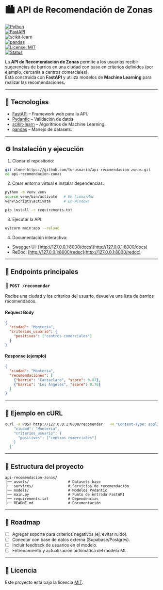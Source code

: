 # 🏙️ API de Recomendación de Zonas

[![Python](https://img.shields.io/badge/Python-3.9%2B-blue.svg)](https://www.python.org/)  
[![FastAPI](https://img.shields.io/badge/FastAPI-0.110+-009688.svg)](https://fastapi.tiangolo.com/)  
[![scikit-learn](https://img.shields.io/badge/scikit--learn-ML-orange.svg)](https://scikit-learn.org/stable/)  
[![pandas](https://img.shields.io/badge/pandas-data--analysis-yellow.svg)](https://pandas.pydata.org/)  
[![License: MIT](https://img.shields.io/badge/License-MIT-green.svg)](LICENSE)  
[![Status](https://img.shields.io/badge/status-active-success.svg)]()  

La **API de Recomendación de Zonas** permite a los usuarios recibir sugerencias de barrios en una ciudad con base en criterios definidos (por ejemplo, cercanía a centros comerciales).  
Está construida con **FastAPI** y utiliza modelos de **Machine Learning** para realizar las recomendaciones.  

---

## 🚀 Tecnologías

- [FastAPI](https://fastapi.tiangolo.com/) – Framework web para la API.  
- [Pydantic](https://docs.pydantic.dev/) – Validación de datos.  
- [scikit-learn](https://scikit-learn.org/) – Algoritmos de Machine Learning.  
- [pandas](https://pandas.pydata.org/) – Manejo de datasets.  

---

## ⚙️ Instalación y ejecución

1. Clonar el repositorio:

```bash
git clone https://github.com/tu-usuario/api-recomendacion-zonas.git
cd api-recomendacion-zonas
```

2. Crear entorno virtual e instalar dependencias:

```bash
python -m venv venv
source venv/bin/activate   # En Linux/Mac
venv\Scripts\activate      # En Windows

pip install -r requirements.txt
```

3. Ejecutar la API:

```bash
uvicorn main:app --reload
```

4. Documentación interactiva:

- Swagger UI: [http://127.0.0.1:8000/docs](http://127.0.0.1:8000/docs)  
- ReDoc: [http://127.0.0.1:8000/redoc](http://127.0.0.1:8000/redoc)  

---

## 📌 Endpoints principales

### 🔹 `POST /recomendar`

Recibe una ciudad y los criterios del usuario, devuelve una lista de barrios recomendados.

#### **Request Body**
```json
{
  "ciudad": "Monteria",
  "criterios_usuario": {
    "positivos": ["centros comerciales"]
  }
}
```

#### **Response (ejemplo)**
```json
{
  "ciudad": "Monteria",
  "recomendaciones": [
    {"barrio": "Cantaclaro", "score": 0.87},
    {"barrio": "Los Ángeles", "score": 0.76}
  ]
}
```

---

## 🧪 Ejemplo en cURL

```bash
curl -X POST http://127.0.0.1:8000/recomendar   -H "Content-Type: application/json"   -d '{
    "ciudad": "Monteria",
    "criterios_usuario": {
      "positivos": ["centros comerciales"]
    }
  }'
```

---

## 📂 Estructura del proyecto

```
api-recomendacion-zonas/
│── assets/                  # Datasets base
│── services/                # Servicios de recomendación
│── models/                  # Modelos Pydantic
│── main.py                  # Punto de entrada FastAPI
│── requirements.txt         # Dependencias
│── README.md                # Documentación
```

---

## 📝 Roadmap

- [ ] Agregar soporte para criterios negativos (ej: evitar ruido).  
- [ ] Conectar con base de datos externa (Supabase/Postgres).  
- [ ] Incluir feedback de usuarios en el modelo.  
- [ ] Entrenamiento y actualización automática del modelo ML.  

---

## 📄 Licencia

Este proyecto está bajo la licencia [MIT](LICENSE).  

